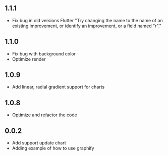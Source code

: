 ## 1.1.1

* Fix bug in old versions Flutter "Try changing the name to the name of an existing improvement, or identify an improvement, or a field named "r"."

## 1.1.0

* Fix bug with background color
* Optimize render

## 1.0.9

* Add linear, radial gradient support for charts

## 1.0.8

* Optimize and refactor the code

## 0.0.2

* Add support update chart 
* Adding example of how to use graphify

